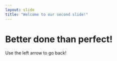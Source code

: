 ```yaml
---
layout: slide
title: "Welcome to our second slide!"
---
```

# Better done than perfect!
Use the left arrow to go back!
